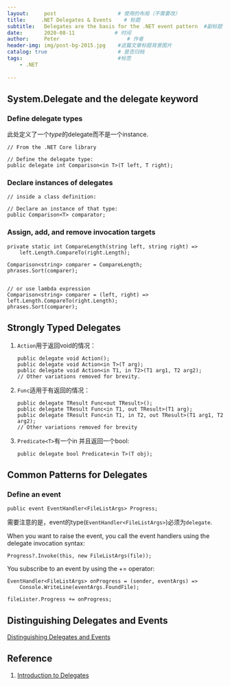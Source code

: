 ```yaml
---
layout:     post                    # 使用的布局（不需要改）
title:     .NET Delegates & Events    # 标题 
subtitle:   Delegates are the basis for the .NET event pattern  #副标题
date:       2020-08-11             # 时间
author:     Peter                      # 作者
header-img: img/post-bg-2015.jpg    #这篇文章标题背景图片
catalog: true                       # 是否归档
tags:                               #标签
    - .NET
    
---
```


## System.Delegate and the delegate keyword

### Define delegate types

此处定义了一个*type*的delegate而不是一个instance.  


```
// From the .NET Core library

// Define the delegate type:
public delegate int Comparison<in T>(T left, T right);
```

### Declare instances of delegates

```
// inside a class definition:

// Declare an instance of that type:
public Comparison<T> comparator;
```

### Assign, add, and remove invocation targets

```
private static int CompareLength(string left, string right) =>
    left.Length.CompareTo(right.Length);

Comparison<string> comparer = CompareLength;
phrases.Sort(comparer);


// or use lambda expression
Comparison<string> comparer = (left, right) => left.Length.CompareTo(right.Length);
phrases.Sort(comparer);

```

## Strongly Typed Delegates

1. `Action`用于返回void的情况：  

    ```
    public delegate void Action();
    public delegate void Action<in T>(T arg);
    public delegate void Action<in T1, in T2>(T1 arg1, T2 arg2);
    // Other variations removed for brevity.
    ```

2. `Func`适用于有返回的情况：  

    ```
    public delegate TResult Func<out TResult>();
    public delegate TResult Func<in T1, out TResult>(T1 arg);
    public delegate TResult Func<in T1, in T2, out TResult>(T1 arg1, T2 arg2);
    // Other variations removed for brevity
    ```  

3. `Predicate<T>`有一个in 并且返回一个bool:  

    ```
    public delegate bool Predicate<in T>(T obj);
    ```  

## Common Patterns for Delegates

### Define an event

```
public event EventHandler<FileListArgs> Progress;
```  

需要注意的是，event的type(`EventHandler<FileListArgs>`)必须为`delegate`.  

When you want to raise the event, you call the event handlers using the delegate invocation syntax:  

```
Progress?.Invoke(this, new FileListArgs(file));
```  

You subscribe to an event by using the += operator:  

```
EventHandler<FileListArgs> onProgress = (sender, eventArgs) =>
    Console.WriteLine(eventArgs.FoundFile);

fileLister.Progress += onProgress;
```  

## Distinguishing Delegates and Events

[Distinguishing Delegates and Events](https://docs.microsoft.com/en-us/dotnet/csharp/distinguish-delegates-events)







## Reference

1. [Introduction to Delegates](https://docs.microsoft.com/en-us/dotnet/csharp/delegates-overview)

